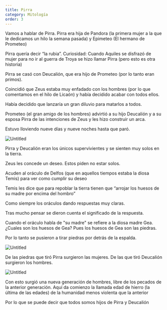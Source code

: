 ```yaml
---
title: Pirra
category: Mitología
order: 3
---
```


Vamos a hablar de Pirra. Pirra era hija de Pandora (la primera mujer a la que le dedicamos un hilo la semana pasada) y Epimeteo (El hermano de Prometeo)

Pirra quería decir “la rubia”. Curiosidad: Cuando Aquiles se disfrazó de mujer para no ir al guerra de Troya se hizo llamar Pirra (pero esto es otra historia)

Pirra se casó con Deucalión, que era hijo de Prometeo (por lo tanto eran primos).

Coincidió que Zeus estaba muy enfadado con los hombres (por lo que comentamos en el hilo de Licaón) y había decidido acabar con todos ellos.

Había decidido que lanzaría un gran diluvio para matarlos a todos.

Prometeo (el gran amigo de los hombres) advirtió a su hijo Deucalión y a su esposa Pirra de las intenciones de Zeus y les hizo construir un arca.

Estuvo lloviendo nueve días y nueve noches hasta que paró.

![Untitled]({{site.baseurl}}/images/Pirra%20fd4cf79ae82a41b49c2d112dba6f7577/The_Flood__by_Paul_Merwart_-_Pirra_-_Wikipedia__la_enciclopedia_libre.png)

Pirra y Deucalión eran los únicos supervivientes y se sienten muy solos en la tierra.

Zeus les concede un deseo. Estos piden no estar solos.

Acuden al oráculo de Delfos (que en aquellos tiempos estaba la diosa Temis) para ver como cumplir su deseo

Temis les dice que para repoblar la tierra tienen que “arrojar los huesos de su madre por encima del hombro”

Como siempre los oráculos dando respuestas muy claras.

Tras mucho pensar se dieron cuenta el significado de la respuesta.

Cuando el oráculo habla de "su madre" se refiere a la diosa madre Gea. ¿Cuales son los huesos de Gea? Pues los huesos de Gea son las piedras.

Por lo tanto se pusieron a tirar piedras por detrás de la espalda.

![Untitled]({{site.baseurl}}/images/Pirra%20fd4cf79ae82a41b49c2d112dba6f7577/Resultados_de_la_Busqueda_de_imagenes_de_Google_de_https___content3_cdnprado_net_imagenes_Documentos_imgsem_1f_1fd5_1fd515fb-54fb-497c-a51f-6360df0df389_1771dc2a-9231-42ca-84b1-5776289d2282_jpg.png)

De las piedras que tiró Pirra surgieron las mujeres. De las que tiró Deucalión surgieron los hombres.

![Untitled]({{site.baseurl}}/images/Pirra%20fd4cf79ae82a41b49c2d112dba6f7577/Resultados_de_la_Busqueda_de_imagenes_de_Google_de_https___upload_wikimedia_org_wikipedia_commons_c_cd_Giovanni_Maria_Bottalla_-_Deucali_C3_A3o_e_Pirra_jpg.png)

Con esto surgió una nueva generación de hombres, libre de los pecados de la anterior generación. Aquí da comienzo la llamada edad de hierro (la última de las edades) de la humanidad menos violenta que la anterior

Por lo que se puede decir que todos somos hijos de Pirra y Deucalión
